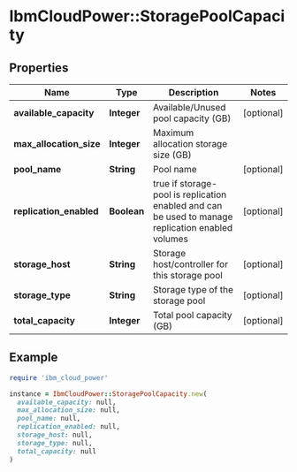 # IbmCloudPower::StoragePoolCapacity

## Properties

| Name | Type | Description | Notes |
| ---- | ---- | ----------- | ----- |
| **available_capacity** | **Integer** | Available/Unused pool capacity (GB) | [optional] |
| **max_allocation_size** | **Integer** | Maximum allocation storage size (GB) |  |
| **pool_name** | **String** | Pool name | [optional] |
| **replication_enabled** | **Boolean** | true if storage-pool is replication enabled and can be used to manage replication enabled volumes | [optional] |
| **storage_host** | **String** | Storage host/controller for this storage pool | [optional] |
| **storage_type** | **String** | Storage type of the storage pool | [optional] |
| **total_capacity** | **Integer** | Total pool capacity (GB) | [optional] |

## Example

```ruby
require 'ibm_cloud_power'

instance = IbmCloudPower::StoragePoolCapacity.new(
  available_capacity: null,
  max_allocation_size: null,
  pool_name: null,
  replication_enabled: null,
  storage_host: null,
  storage_type: null,
  total_capacity: null
)
```

